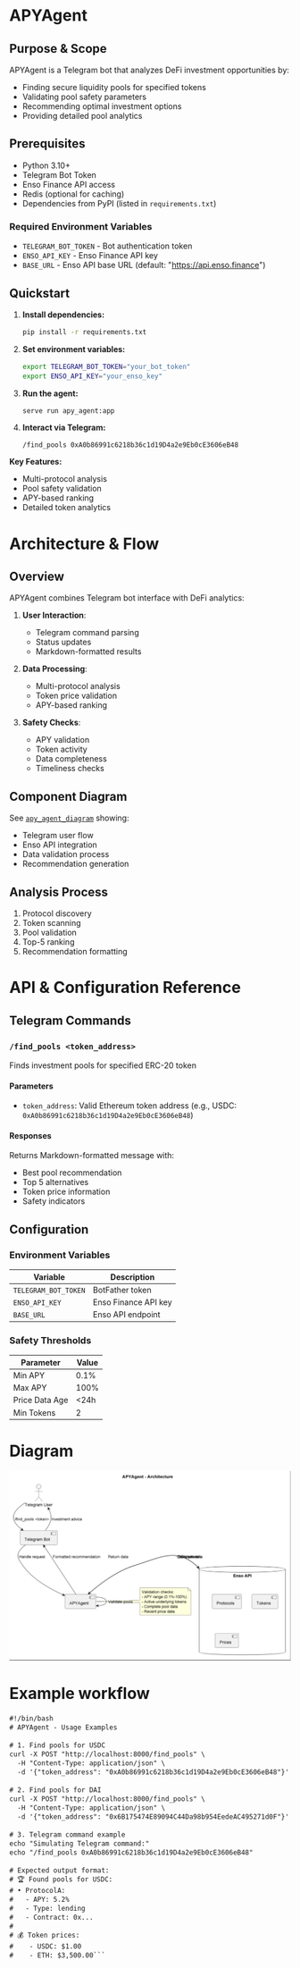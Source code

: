 # APYAgent

## Purpose & Scope
APYAgent is a Telegram bot that analyzes DeFi investment opportunities by:
- Finding secure liquidity pools for specified tokens
- Validating pool safety parameters
- Recommending optimal investment options
- Providing detailed pool analytics

## Prerequisites
- Python 3.10+
- Telegram Bot Token
- Enso Finance API access
- Redis (optional for caching)
- Dependencies from PyPI (listed in `requirements.txt`)

### Required Environment Variables
- `TELEGRAM_BOT_TOKEN` - Bot authentication token
- `ENSO_API_KEY` - Enso Finance API key
- `BASE_URL` - Enso API base URL (default: "https://api.enso.finance")

## Quickstart
1. **Install dependencies:**
   ```bash
   pip install -r requirements.txt
   ```

2. **Set environment variables:**
   ```bash
   export TELEGRAM_BOT_TOKEN="your_bot_token"
   export ENSO_API_KEY="your_enso_key"
   ```

3. **Run the agent:**
   ```bash
   serve run apy_agent:app
   ```

4. **Interact via Telegram:**
   ```
   /find_pools 0xA0b86991c6218b36c1d19D4a2e9Eb0cE3606eB48
   ```

**Key Features:**
- Multi-protocol analysis
- Pool safety validation
- APY-based ranking
- Detailed token analytics

# Architecture & Flow

## Overview
APYAgent combines Telegram bot interface with DeFi analytics:

1. **User Interaction**:
   - Telegram command parsing
   - Status updates
   - Markdown-formatted results

2. **Data Processing**:
   - Multi-protocol analysis
   - Token price validation
   - APY-based ranking

3. **Safety Checks**:
   - APY validation
   - Token activity
   - Data completeness
   - Timeliness checks

## Component Diagram
See [`apy_agent_diagram`](./images/diagram/apy_agent.png) showing:
- Telegram user flow
- Enso API integration
- Data validation process
- Recommendation generation

## Analysis Process
1. Protocol discovery
2. Token scanning
3. Pool validation
4. Top-5 ranking
5. Recommendation formatting

# API & Configuration Reference

## Telegram Commands

### `/find_pools <token_address>`
Finds investment pools for specified ERC-20 token

#### Parameters
- `token_address`: Valid Ethereum token address (e.g., USDC: `0xA0b86991c6218b36c1d19D4a2e9Eb0cE3606eB48`)

#### Responses
Returns Markdown-formatted message with:
- Best pool recommendation
- Top 5 alternatives
- Token price information
- Safety indicators

## Configuration

### Environment Variables
| Variable | Description |
|----------|-------------|
| `TELEGRAM_BOT_TOKEN` | BotFather token |
| `ENSO_API_KEY` | Enso Finance API key |
| `BASE_URL` | Enso API endpoint |

### Safety Thresholds
| Parameter | Value |
|-----------|-------|
| Min APY | 0.1% |
| Max APY | 100% |
| Price Data Age | <24h |
| Min Tokens | 2 |

# Diagram
![apy_agent.png](images/diagrams/apy_agent.png)

# Example workflow
```
#!/bin/bash
# APYAgent - Usage Examples

# 1. Find pools for USDC
curl -X POST "http://localhost:8000/find_pools" \
  -H "Content-Type: application/json" \
  -d '{"token_address": "0xA0b86991c6218b36c1d19D4a2e9Eb0cE3606eB48"}'

# 2. Find pools for DAI
curl -X POST "http://localhost:8000/find_pools" \
  -H "Content-Type: application/json" \
  -d '{"token_address": "0x6B175474E89094C44Da98b954EedeAC495271d0F"}'

# 3. Telegram command example
echo "Simulating Telegram command:"
echo "/find_pools 0xA0b86991c6218b36c1d19D4a2e9Eb0cE3606eB48"

# Expected output format:
# 🏆 Found pools for USDC:
# • ProtocolA:
#   - APY: 5.2%
#   - Type: lending
#   - Contract: 0x...
#
# 💰 Token prices:
#    - USDC: $1.00
#    - ETH: $3,500.00```
